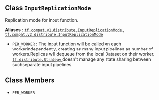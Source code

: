 

## Class  `InputReplicationMode` 
Replication mode for input function.

**Aliases** : [ `tf.compat.v1.distribute.InputReplicationMode` ](/api_docs/python/tf/distribute/InputReplicationMode), [ `tf.compat.v2.distribute.InputReplicationMode` ](/api_docs/python/tf/distribute/InputReplicationMode)

-  `PER_WORKER` : The input function will be called on each workerindependently, creating as many input pipelines as number of workers.Replicas will dequeue from the local Dataset on their worker.[ `tf.distribute.Strategy` ](https://tensorflow.google.cn/api_docs/python/tf/distribute/Strategy) doesn't manage any state sharing between suchseparate input pipelines.


## Class Members
-  `PER_WORKER`  []()
